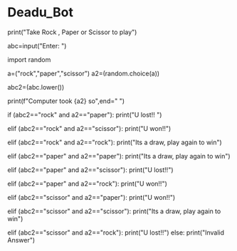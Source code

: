 # Deadu_Bot

print("Take Rock , Paper or Scissor to play")

abc=input("Enter: ")

import random

a=("rock","paper","scissor")
a2=(random.choice(a))

abc2=(abc.lower())

print(f"Computer took {a2} so",end=" ")

if (abc2=="rock" and a2=="paper"):
	print("U lost!! ")

elif (abc2=="rock" and a2=="scissor"):
	print("U won!!")

elif (abc2=="rock" and a2=="rock"):
	print("Its a draw, play again to win")

elif (abc2=="paper" and a2=="paper"):
	print("Its a draw, play again to win")

elif (abc2=="paper" and a2=="scissor"):
	print("U lost!!")

elif (abc2=="paper" and a2=="rock"):
	print("U won!!")

elif (abc2=="scissor" and a2=="paper"):
	print("U won!!")

elif (abc2=="scissor" and a2=="scissor"):
	print("Its a draw, play again to win")

elif (abc2=="scissor" and a2=="rock"):
	print("U lost!!")
else:
	print("Invalid Answer")
